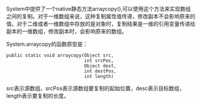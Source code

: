 System中提供了一个native静态方法arraycopy(),可以使用这个方法来实现数组之间的复制。对于一维数组来说，这种复制属性值传递，修改副本不会影响原来的值。对于二维或者一维数组中存放的是对象时，复制结果是一维的引用变量传递给副本的一维数组，修改副本时，会影响原来的数组。

System.arraycopy的函数原型是：
```
public static void arraycopy(Object src,
                             int srcPos,
                             Object dest,
                             int destPos,
                             int length)
```

src表示源数组，srcPos表示源数组要复制的起始位置，desc表示目标数组，length表示要复制的长度。